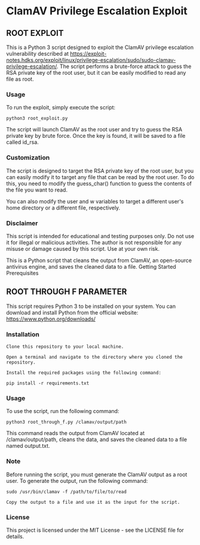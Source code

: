 # ClamAV Privilege Escalation Exploit

## ROOT EXPLOIT

This is a Python 3 script designed to exploit the ClamAV privilege escalation vulnerability described at https://exploit-notes.hdks.org/exploit/linux/privilege-escalation/sudo/sudo-clamav-privilege-escalation/. The script performs a brute-force attack to guess the RSA private key of the root user, but it can be easily modified to read any file as root.
### Usage

To run the exploit, simply execute the script:

``python3 root_exploit.py``

The script will launch ClamAV as the root user and try to guess the RSA private key by brute force. Once the key is found, it will be saved to a file called id_rsa.
### Customization

The script is designed to target the RSA private key of the root user, but you can easily modify it to target any file that can be read by the root user. To do this, you need to modify the guess_char() function to guess the contents of the file you want to read.

You can also modify the user and w variables to target a different user's home directory or a different file, respectively.

### Disclaimer

This script is intended for educational and testing purposes only. Do not use it for illegal or malicious activities. The author is not responsible for any misuse or damage caused by this script. Use at your own risk.

This is a Python script that cleans the output from ClamAV, an open-source antivirus engine, and saves the cleaned data to a file.
Getting Started
Prerequisites

## ROOT THROUGH F PARAMETER

This script requires Python 3 to be installed on your system. You can download and install Python from the official website: https://www.python.org/downloads/

### Installation

    Clone this repository to your local machine.

    Open a terminal and navigate to the directory where you cloned the repository.

    Install the required packages using the following command:

    pip install -r requirements.txt

### Usage

To use the script, run the following command:

``python3 root_through_f.py /clamav/output/path``

This command reads the output from ClamAV located at /clamav/output/path, cleans the data, and saves the cleaned data to a file named output.txt.

### Note

Before running the script, you must generate the ClamAV output as a root user. To generate the output, run the following command:

  ``sudo /usr/bin/clamav -f /path/to/file/to/read``

    Copy the output to a file and use it as the input for the script.
### License

This project is licensed under the MIT License - see the LICENSE file for details.
